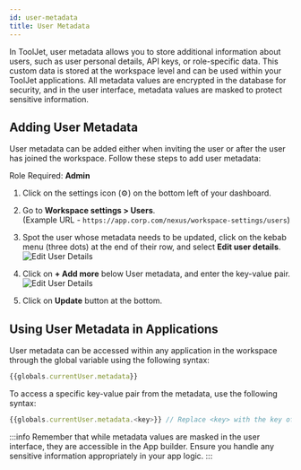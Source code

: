 ```yaml
---
id: user-metadata
title: User Metadata
---
```


In ToolJet, user metadata allows you to store additional information about users, such as user personal details, API keys, or role-specific data. This custom data is stored at the workspace level and can be used within your ToolJet applications. All metadata values are encrypted in the database for security, and in the user interface, metadata values are masked to protect sensitive information.

<!-- For example, user metadata can be used to store the user's country and a filter can be applied on the app builder to display only the user's country-relevant data. 

 It can include any key-value pairs relevant to your needs.  -->

## Adding User Metadata

User metadata can be added either when inviting the user or after the user has joined the workspace. Follow these steps to add user metadata:

Role Required: **Admin** <br/>

1. Click on the settings icon (⚙️) on the bottom left of your dashboard.

2. Go to **Workspace settings > Users**. <br/> 
    (Example URL - `https://app.corp.com/nexus/workspace-settings/users`)

3. Spot the user whose metadata needs to be updated, click on the kebab menu (three dots) at the end of their row, and select **Edit user details**.
    <img className="screenshot-full" src="/img/user-management/profile-management/user-details.png" alt="Edit User Details" />

4. Click on **+ Add more** below User metadata, and enter the key-value pair.
    <img className="screenshot-full" src="/img/user-management/profile-management/metadata.png" alt="Edit User Details" />

5. Click on **Update** button at the bottom.

## Using User Metadata in Applications

User metadata can be accessed within any application in the workspace through the global variable using the following syntax:

```js
{{globals.currentUser.metadata}}
```
To access a specific key-value pair from the metadata, use the following syntax:

```js
{{globals.currentUser.metadata.<key>}} // Replace <key> with the key of the metadata value 
```

:::info
Remember that while metadata values are masked in the user interface, they are accessible in the App builder. Ensure you handle any sensitive information appropriately in your app logic.
:::

